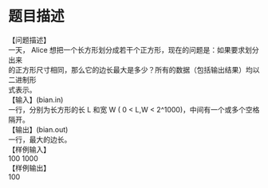 # 题目描述


【问题描述】<br/>
一天， Alice 想把一个长方形划分成若干个正方形，现在的问题是：如果要求划分出来<br/>
的正方形尺寸相同，那么它的边长最大是多少？所有的数据（包括输出结果）均以二进制形<br/>
式表示。<br/>
【输入】(bian.in)<br/>
一行，分别为长方形的长 L 和宽 W ( 0 &lt; L,W &lt; 2^1000)，中间有一个或多个空格隔开。<br/>
【输出】(bian.out)<br/>
一行，最大的边长。<br/>
【样例输入】<br/>
100 1000<br/>
【样例输出】<br/>
100

